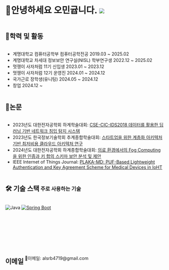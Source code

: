 # 👋안녕하세요 오민귭니다. ![](https://komarev.com/ghpvc/?username=kormk&label=Profile%20views&color=af4bf1&style=flat) 

<h2 style="display: inline-block; vertical-align: middle;">📌학력 및 활동</h2>

- 계명대학교 컴퓨터공학부 컴퓨터공학전공 2019.03 ~ 2025.02
- 계명대학교 차세대 정보보안 연구실(NISL) 학부연구생 2022.12 ~ 2025.02
- 멋쟁이 사자처럼 11기 신입생 2023.01 ~ 2023.12
- 멋쟁이 사자처럼 12기 운영진 2024.01 ~ 2024.12
- 국가근로 장학생(유니팅) 2024.05 ~ 2024.12
- 창업 2024.12 ~ 
  
<h2 style="display: inline-block; vertical-align: middle;">📜논문</h2>  

- 2023년도 대한전자공학회 하계학술대회: [CSE-CIC-IDS2018 데이터를 활용한 딥러닝 기반 네트워크 침입 탐지 시스템](https://www.dbpia.co.kr/Journal/articleDetail?nodeId=NODE11522628)  
- 2023년도 한국정보기술학회 추계종합학술대회: [스타트업을 위한 계층화 아키텍처 기반 최저비용 클라우드 아키텍처 연구](https://scholar.google.com/scholar?hl=ko&as_sdt=0%2C5&as_ylo=2023&q=스타트업을+위한+계층화+아키텍처+기반+최저비용+클라우드+아키텍처+연구&btnG=)
- 2024년도 대한전자공학회 하계종합학술대회: [의료 환경에서의 Fog Computing을 위한 인증과 키 합의 스키마 보안 분석 및 제안](https://www.dbpia.co.kr/journal/articleDetail?nodeId=NODE11891096)
- IEEE Internet of Things Journal: [PLAKA-MD: PUF-Based Lightweight Authentication and Key Agreement Scheme for Medical Devices in IoHT](https://jcr.clarivate.com/jcr-jp/journal-profile?journal=IEEE%20INTERNET%20THINGS&year=2023&fromPage=%2Fjcr%2Fhome)


  
<h2 style="display: inline-block; vertical-align: middle;">🛠 기술 스택</h2>

<h3 style="display: inline-block; vertical-align: middle;">주로 사용하는 기술</h3>

![Java](https://img.shields.io/badge/-Java-007396?style=for-the-badge&logo=java&logoColor=white)
[![Spring Boot](https://img.shields.io/badge/Spring%20Boot-6DB33F?style=for-the-badge&logo=spring&logoColor=white)](https://spring.io/projects/spring-boot)

<br/>
<br/>
<br/>
<br/>
<br/>
<br/>

<h2 style="display: inline-block; vertical-align: middle;">이메일</h2>
📧이메일: alsrb4719@gmail.com
